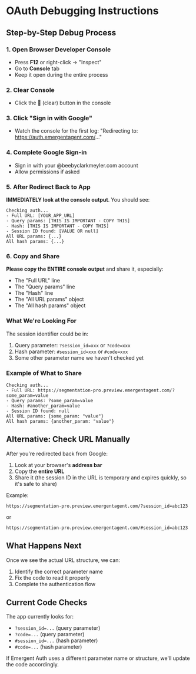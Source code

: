# OAuth Debugging Instructions

## Step-by-Step Debug Process

### 1. Open Browser Developer Console
- Press **F12** or right-click → "Inspect"
- Go to **Console** tab
- Keep it open during the entire process

### 2. Clear Console
- Click the 🚫 (clear) button in the console

### 3. Click "Sign in with Google"
- Watch the console for the first log: "Redirecting to: https://auth.emergentagent.com/..."

### 4. Complete Google Sign-in
- Sign in with your @beebyclarkmeyler.com account
- Allow permissions if asked

### 5. After Redirect Back to App
**IMMEDIATELY look at the console output**. You should see:

```
Checking auth...
- Full URL: [YOUR_APP_URL]
- Query params: [THIS IS IMPORTANT - COPY THIS]
- Hash: [THIS IS IMPORTANT - COPY THIS]
- Session ID found: [VALUE OR null]
All URL params: {...}
All hash params: {...}
```

### 6. Copy and Share
**Please copy the ENTIRE console output** and share it, especially:
- The "Full URL" line
- The "Query params" line  
- The "Hash" line
- The "All URL params" object
- The "All hash params" object

### What We're Looking For

The session identifier could be in:
1. Query parameter: `?session_id=xxx` or `?code=xxx`
2. Hash parameter: `#session_id=xxx` or `#code=xxx`
3. Some other parameter name we haven't checked yet

### Example of What to Share

```
Checking auth...
- Full URL: https://segmentation-pro.preview.emergentagent.com/?some_param=value
- Query params: ?some_param=value
- Hash: #another_param=value
- Session ID found: null
All URL params: {some_param: "value"}
All hash params: {another_param: "value"}
```

## Alternative: Check URL Manually

After you're redirected back from Google:
1. Look at your browser's **address bar**
2. Copy the **entire URL**
3. Share it (the session ID in the URL is temporary and expires quickly, so it's safe to share)

Example:
```
https://segmentation-pro.preview.emergentagent.com/?session_id=abc123
```

or

```
https://segmentation-pro.preview.emergentagent.com/#session_id=abc123
```

## What Happens Next

Once we see the actual URL structure, we can:
1. Identify the correct parameter name
2. Fix the code to read it properly
3. Complete the authentication flow

## Current Code Checks

The app currently looks for:
- `?session_id=...` (query parameter)
- `?code=...` (query parameter)
- `#session_id=...` (hash parameter)
- `#code=...` (hash parameter)

If Emergent Auth uses a different parameter name or structure, we'll update the code accordingly.
